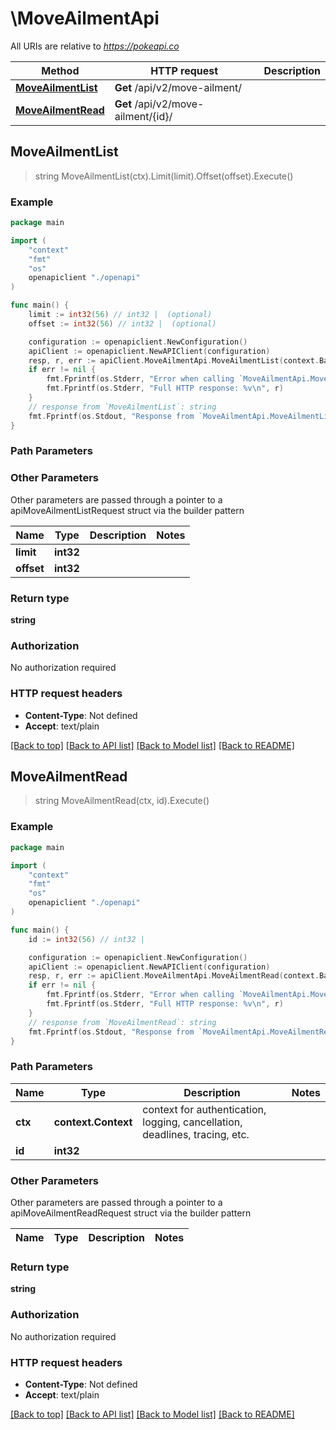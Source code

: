 # \MoveAilmentApi

All URIs are relative to *https://pokeapi.co*

Method | HTTP request | Description
------------- | ------------- | -------------
[**MoveAilmentList**](MoveAilmentApi.md#MoveAilmentList) | **Get** /api/v2/move-ailment/ | 
[**MoveAilmentRead**](MoveAilmentApi.md#MoveAilmentRead) | **Get** /api/v2/move-ailment/{id}/ | 



## MoveAilmentList

> string MoveAilmentList(ctx).Limit(limit).Offset(offset).Execute()



### Example

```go
package main

import (
    "context"
    "fmt"
    "os"
    openapiclient "./openapi"
)

func main() {
    limit := int32(56) // int32 |  (optional)
    offset := int32(56) // int32 |  (optional)

    configuration := openapiclient.NewConfiguration()
    apiClient := openapiclient.NewAPIClient(configuration)
    resp, r, err := apiClient.MoveAilmentApi.MoveAilmentList(context.Background()).Limit(limit).Offset(offset).Execute()
    if err != nil {
        fmt.Fprintf(os.Stderr, "Error when calling `MoveAilmentApi.MoveAilmentList``: %v\n", err)
        fmt.Fprintf(os.Stderr, "Full HTTP response: %v\n", r)
    }
    // response from `MoveAilmentList`: string
    fmt.Fprintf(os.Stdout, "Response from `MoveAilmentApi.MoveAilmentList`: %v\n", resp)
}
```

### Path Parameters



### Other Parameters

Other parameters are passed through a pointer to a apiMoveAilmentListRequest struct via the builder pattern


Name | Type | Description  | Notes
------------- | ------------- | ------------- | -------------
 **limit** | **int32** |  | 
 **offset** | **int32** |  | 

### Return type

**string**

### Authorization

No authorization required

### HTTP request headers

- **Content-Type**: Not defined
- **Accept**: text/plain

[[Back to top]](#) [[Back to API list]](../README.md#documentation-for-api-endpoints)
[[Back to Model list]](../README.md#documentation-for-models)
[[Back to README]](../README.md)


## MoveAilmentRead

> string MoveAilmentRead(ctx, id).Execute()



### Example

```go
package main

import (
    "context"
    "fmt"
    "os"
    openapiclient "./openapi"
)

func main() {
    id := int32(56) // int32 | 

    configuration := openapiclient.NewConfiguration()
    apiClient := openapiclient.NewAPIClient(configuration)
    resp, r, err := apiClient.MoveAilmentApi.MoveAilmentRead(context.Background(), id).Execute()
    if err != nil {
        fmt.Fprintf(os.Stderr, "Error when calling `MoveAilmentApi.MoveAilmentRead``: %v\n", err)
        fmt.Fprintf(os.Stderr, "Full HTTP response: %v\n", r)
    }
    // response from `MoveAilmentRead`: string
    fmt.Fprintf(os.Stdout, "Response from `MoveAilmentApi.MoveAilmentRead`: %v\n", resp)
}
```

### Path Parameters


Name | Type | Description  | Notes
------------- | ------------- | ------------- | -------------
**ctx** | **context.Context** | context for authentication, logging, cancellation, deadlines, tracing, etc.
**id** | **int32** |  | 

### Other Parameters

Other parameters are passed through a pointer to a apiMoveAilmentReadRequest struct via the builder pattern


Name | Type | Description  | Notes
------------- | ------------- | ------------- | -------------


### Return type

**string**

### Authorization

No authorization required

### HTTP request headers

- **Content-Type**: Not defined
- **Accept**: text/plain

[[Back to top]](#) [[Back to API list]](../README.md#documentation-for-api-endpoints)
[[Back to Model list]](../README.md#documentation-for-models)
[[Back to README]](../README.md)

